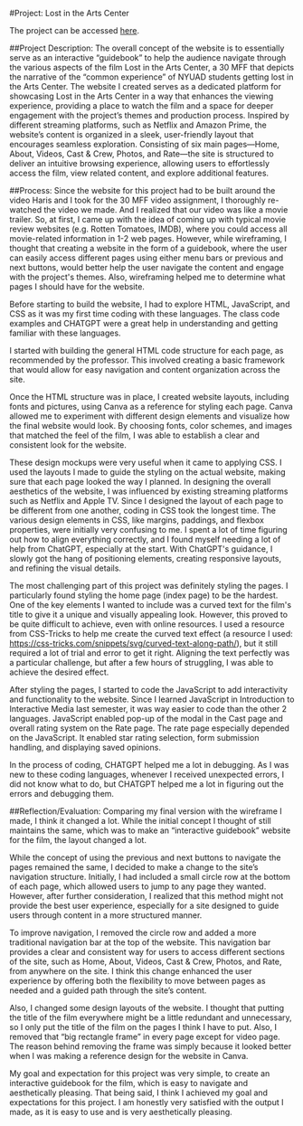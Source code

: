 #Project: Lost in the Arts Center

The project can be accessed [here](https://sihyunlkim.github.io/COMMLAB30MFFWEBSITE).

##Project Description:
The overall concept of the website is to essentially serve as an interactive “guidebook” to help the audience navigate through the various aspects of the film Lost in the Arts Center, a 30 MFF that depicts the narrative of the “common experience” of NYUAD students getting lost in the Arts Center. The website I created serves as a dedicated platform for showcasing Lost in the Arts Center in a way that enhances the viewing experience, providing a place to watch the film and a space for deeper engagement with the project’s themes and production process. Inspired by different streaming platforms, such as Netflix and Amazon Prime, the website’s content is organized in a sleek, user-friendly layout that encourages seamless exploration. Consisting of six main pages—Home, About, Videos, Cast & Crew, Photos, and Rate—the site is structured to deliver an intuitive browsing experience, allowing users to effortlessly access the film, view related content, and explore additional features.

##Process:
Since the website for this project had to be built around the video Haris and I took for the 30 MFF video assignment, I thoroughly re-watched the video we made. And I realized that our video was like a movie trailer. So, at first, I came up with the idea of coming up with typical movie review websites (e.g. Rotten Tomatoes, IMDB), where you could access all movie-related information in 1-2 web pages. However, while wireframing, I thought that creating a website in the form of a guidebook, where the user can easily access different pages using either menu bars or previous and next buttons, would better help the user navigate the content and engage with the project's themes. Also, wireframing helped me to determine what pages I should have for the website.

Before starting to build the website, I had to explore HTML, JavaScript, and CSS as it was my first time coding with these languages. The class code examples and CHATGPT were a great help in understanding and getting familiar with these languages. 

I started with building the general HTML code structure for each page, as recommended by the professor. This involved creating a basic framework that would allow for easy navigation and content organization across the site. 

Once the HTML structure was in place, I created website layouts, including fonts and pictures, using Canva as a reference for styling each page. Canva allowed me to experiment with different design elements and visualize how the final website would look. By choosing fonts, color schemes, and images that matched the feel of the film, I was able to establish a clear and consistent look for the website.

These design mockups were very useful when it came to applying CSS. I used the layouts I made to guide the styling on the actual website, making sure that each page looked the way I planned. In designing the overall aesthetics of the website, I was influenced by existing streaming platforms such as Netflix and Apple TV. Since I designed the layout of each page to be different from one another, coding in CSS took the longest time. The various design elements in CSS, like margins, paddings, and flexbox properties, were initially very confusing to me. I spent a lot of time figuring out how to align everything correctly, and I found myself needing a lot of help from ChatGPT, especially at the start. With ChatGPT's guidance, I slowly got the hang of positioning elements, creating responsive layouts, and refining the visual details. 

The most challenging part of this project was definitely styling the pages. I particularly found styling the home page (index page) to be the hardest. One of the key elements I wanted to include was a curved text for the film's title to give it a unique and visually appealing look. However, this proved to be quite difficult to achieve, even with online resources. I used a resource from CSS-Tricks to help me create the curved text effect (a resource I used: https://css-tricks.com/snippets/svg/curved-text-along-path/), but it still required a lot of trial and error to get it right. Aligning the text perfectly was a particular challenge, but after a few hours of struggling, I was able to achieve the desired effect.

After styling the pages, I started to code the JavaScript to add interactivity and functionality to the website. Since I learned JavaScript in Introduction to Interactive Media last semester, it was way easier to code than the other 2 languages. JavaScript enabled pop-up of the modal in the Cast page and overall rating system on the Rate page. The rate page especially depended on the JavaScript. It enabled star rating selection, form submission handling, and displaying saved opinions.

In the process of coding, CHATGPT helped me a lot in debugging. As I was new to these coding languages, whenever I received unexpected errors, I did not know what to do, but CHATGPT helped me a lot in figuring out the errors and debugging them. 

##Reflection/Evaluation: 
Comparing my final version with the wireframe I made, I think it changed a lot. While the initial concept I thought of still maintains the same, which was to make an “interactive guidebook” website for the film, the layout changed a lot. 

While the concept of using the previous and next buttons to navigate the pages remained the same, I decided to make a change to the site’s navigation structure. Initially, I had included a small circle row at the bottom of each page, which allowed users to jump to any page they wanted. However, after further consideration, I realized that this method might not provide the best user experience, especially for a site designed to guide users through content in a more structured manner.

To improve navigation, I removed the circle row and added a more traditional navigation bar at the top of the website. This navigation bar provides a clear and consistent way for users to access different sections of the site, such as Home, About, Videos, Cast & Crew, Photos, and Rate, from anywhere on the site. I think this change enhanced the user experience by offering both the flexibility to move between pages as needed and a guided path through the site’s content. 

Also, I changed some design layouts of the website. I thought that putting the title of the film everywhere might be a little redundant and unnecessary, so I only put the title of the film on the pages I think I have to put. Also,  I removed that “big rectangle frame” in every page except for video page. The reason behind removing the frame was simply because it looked better when I was making a reference design for the website in Canva. 

My goal and expectation for this project was very simple, to create an interactive guidebook for the film, which is easy to navigate and aesthetically pleasing. That being said, I think I achieved my goal and expectations for this project. I am honestly very satisfied with the output I made, as it is easy to use and is very aesthetically pleasing. 



